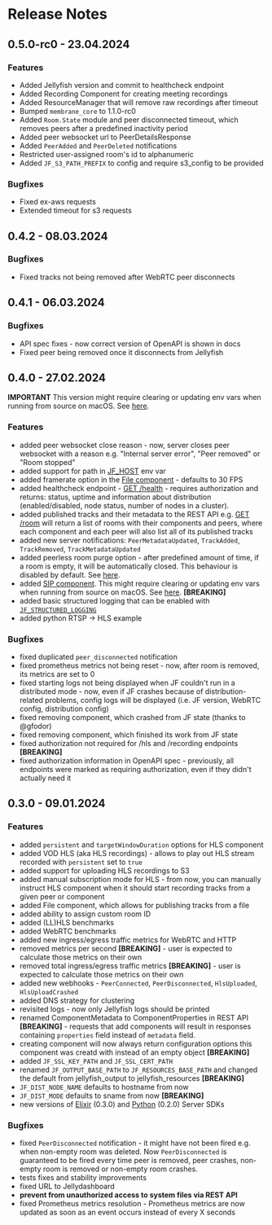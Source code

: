 # Release Notes

## 0.5.0-rc0 - 23.04.2024

### Features
* Added Jellyfish version and commit to healthcheck endpoint
* Added Recording Component for creating meeting recordings
* Added ResourceManager that will remove raw recordings after timeout
* Bumped `membrane_core` to 1.1.0-rc0
* Added `Room.State` module and peer disconnected timeout, which removes peers after a predefined inactivity period
* Added peer websocket url to PeerDetailsResponse
* Added `PeerAdded` and `PeerDeleted` notifications
* Restricted user-assigned room's id to alphanumeric
* Added `JF_S3_PATH_PREFIX` to config and require s3_config to be provided

### Bugfixes
* Fixed ex-aws requests
* Extended timeout for s3 requests


## 0.4.2 - 08.03.2024

### Bugfixes
* Fixed tracks not being removed after WebRTC peer disconnects


## 0.4.1 - 06.03.2024

### Bugfixes
* API spec fixes - now correct version of OpenAPI is shown in docs
* Fixed peer being removed once it disconnects from Jellyfish

## 0.4.0 - 27.02.2024

**IMPORTANT** This version might require clearing or updating env vars when running from source on macOS.
See [here](./getting_started/installation.md#building-from-source).

### Features
* added peer websocket close reason - now, server closes peer websocket with a reason e.g. "Internal server error", "Peer removed" or "Room stopped"
* added support for path in [JF_HOST](./getting_started/installation#required-in-production) env var
* added framerate option in the [File component](./getting_started/components/file#configuration-options) -  defaults to 30 FPS
* added healthcheck endpoint - [GET /health](./for_developers/api_reference/rest_api#tag/health/) - requires authorization and returns: status, uptime and information about distribution (enabled/disabled, node status, number of nodes in a cluster).
* added published tracks and their metadata to the REST API e.g. [GET /room](./for_developers/api_reference/rest_api#tag/room) will return a list of rooms with their components and peers, where each component and each peer will also list all of its published tracks
* added new server notifications: `PeerMetadataUpdated`, `TrackAdded`, `TrackRemoved`, `TrackMetadataUpdated`
* added peerless room purge option - after predefined amount of time, if a room is empty, it will be automatically closed. This behaviour is disabled by default. See [here](./getting_started/room#configuration-options).
* added [SIP component](./getting_started/components/sip). This might require 
clearing or updating env vars when running from source on macOS. See [here](./getting_started/installation.md#building-from-source). **[BREAKING]**
* added basic structured logging that can be enabled with [`JF_STRUCTURED_LOGGING`](./getting_started/installation#optional)
* added python RTSP -> HLS example

### Bugfixes
* fixed duplicated `peer_disconnected` notification
* fixed prometheus metrics not being reset - now, after room is removed, its metrics are set to 0
* fixed starting logs not being displayed when JF couldn't run in a distributed mode - now, even if JF crashes because of distribution-related problems, config logs will be displayed (i.e. JF version, WebRTC config, distribution config)
* fixed removing component, which crashed from JF state (thanks to @gfodor) 
* fixed removing component, which finished its work from JF state
* fixed authorization not required for /hls and /recording endpoints **[BREAKING]**
* fixed authorization information in OpenAPI spec - previously, all endpoints were marked as requiring authorization, even if they didn't actually need it


## 0.3.0 - 09.01.2024

### Features
* added `persistent` and `targetWindowDuration` options for HLS component
* added VOD HLS (aka HLS recordings) - allows to play out HLS stream recorded with `persistent` set to `true`
* added support for uploading HLS recordings to S3
* added manual subscription mode for HLS - from now, you can manually instruct HLS component when it should start recording tracks from a given peer or component
* added File component, which allows for publishing tracks from a file
* added ability to assign custom room ID
* added (LL)HLS benchmarks
* added WebRTC benchmarks
* added new ingress/egress traffic metrics for WebRTC and HTTP
* removed metrics per second **[BREAKING]** - user is expected to calculate those metrics on their own
* removed total ingress/egress traffic metrics **[BREAKING]** - user is expected to calculate those metrics on their own
* added new webhooks - `PeerConnected`, `PeerDisconnected`, `HlsUploaded`, `HlsUploadCrashed`
* added DNS strategy for clustering
* revisited logs - now only Jellyfish logs should be printed
* renamed ComponentMetadata to ComponentProperties in REST API **[BREAKING]** - requests that add components will result in responses containing `properties` field instead of `metadata` field.
* creating component will now always return configuration options this component was creatd with instead of an empty object **[BREAKING]**
* added `JF_SSL_KEY_PATH` and `JF_SSL_CERT_PATH`
* renamed `JF_OUTPUT_BASE_PATH` to `JF_RESOURCES_BASE_PATH` and changed the default from jellyfish_output to jellyfish_resources **[BREAKING]**
* `JF_DIST_NODE_NAME` defaults to hostname from now
* `JF_DIST_MODE` defaults to sname from now **[BREAKING]**
* new versions of [Elixir](https://hexdocs.pm/jellyfish_server_sdk/readme.html) (0.3.0) and [Python](https://jellyfish-dev.github.io/python-server-sdk/v0.2.0/api/jellyfish.html) (0.2.0) Server SDKs 

### Bugfixes
* fixed `PeerDisconnected` notification - it might have not been fired e.g. when non-empty room was deleted. Now `PeerDisconnected` is guaranteed to be fired every time peer is removed, peer crashes, non-empty room is removed or non-empty room crashes.
* tests fixes and stability improvements
* fixed URL to Jellydashboard
* **prevent from unauthorized access to system files via REST API**
* fixed Prometheus metrics resolution - Prometheus metrics are now updated as soon as an event occurs instead of every X seconds
